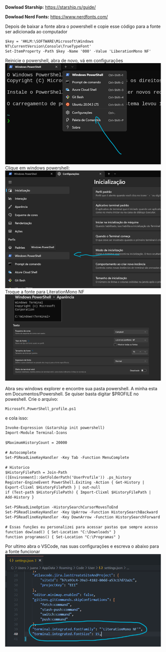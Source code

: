 


**Dowload Starship:** https://starship.rs/guide/

**Dowload Nerd Fonts:** https://www.nerdfonts.com/

Depois de baixar a fonte abra o powershell e copie esse código para a fonte ser 
adicionada ao computador
```
$key = 'HKLM:\SOFTWARE\Microsoft\Windows NT\CurrentVersion\Console\TrueTypeFont'
Set-ItemProperty -Path $key -Name '000' -Value 'LiberationMono NF'
```
Reinicie o powershell, abra de novo, vá em configurações
![App Screenshot](https://github.com/juan-20/juan-20/blob/main/assets/config.png?raw=true)
Clique em windows powershell:
![App Screenshot](https://github.com/juan-20/juan-20/blob/main/assets/powershell.png?raw=true)
Troque a fonte para LiterationMono NF
![App Screenshot](https://github.com/juan-20/juan-20/blob/main/assets/fontChanged.png?raw=true)

Abra seu windows explorer e encontre sua pasta powershell. 
A minha esta em Documentos/Powershell. Se quiser basta digitar $PROFILE no poweshell. Crie o arquivo:
```
Microsoft.PowerShell_profile.ps1
```
e cola isso:

```shell
Invoke-Expression (&starship init powershell)
Import-Module Terminal-Icons

$MaximumHistoryCount = 20000

# Autocomplete
Set-PSReadLineKeyHandler -Key Tab -Function MenuComplete

# Historico
$HistoryFilePath = Join-Path ([Environment]::GetFolderPath('UserProfile')) .ps_history
Register-EngineEvent PowerShell.Exiting -Action { Get-History | Export-Clixml $HistoryFilePath } | out-null
if (Test-path $HistoryFilePath) { Import-Clixml $HistoryFilePath | Add-History }

Set-PSReadLineOption -HistorySearchCursorMovesToEnd
Set-PSReadlineKeyHandler -Key UpArrow -Function HistorySearchBackward
Set-PSReadlineKeyHandler -Key DownArrow -Function HistorySearchForward

# Essas funções eu personalizei para acessar pastas que sempre acesso
function dowload() { Set-Location "C:\Downloads" }
function programas() { Set-Location "C:\Programas" }
```
Por ultimo abra o VSCode, nas suas configurações e escreva o abaixo para a fonte funcionar
![App Screenshot](https://github.com/juan-20/juan-20/blob/main/assets/fontInVSCode.png?raw=true)
